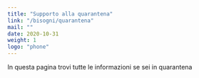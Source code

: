 ```yaml
---
title: "Supporto alla quarantena"
link: "/bisogni/quarantena"
mail: ""
date: 2020-10-31
weight: 1
logo: "phone"
---
```


In questa pagina trovi tutte le informazioni se sei in quarantena
